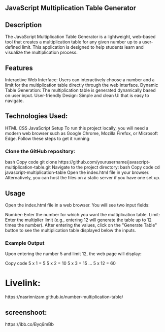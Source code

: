 <h2>JavaScript Multiplication Table Generator</h2>

<h2>Description</h2>

The JavaScript Multiplication Table Generator is a lightweight, web-based tool that creates a multiplication table for any given number up to a user-defined limit. This application is designed to help students learn and visualize the multiplication process.

<h2>Features</h2>
Interactive Web Interface: Users can interactively choose a number and a limit for the multiplication table directly through the web interface.
Dynamic Table Generation: The multiplication table is generated dynamically based on user input.
User-friendly Design: Simple and clean UI that is easy to navigate.

<h2>Technologies Used:</h2>
HTML
CSS
JavaScript
Setup
To run this project locally, you will need a modern web browser such as Google Chrome, Mozilla Firefox, or Microsoft Edge. Follow these steps to get it running:

<h3>Clone the GitHub repository:</h3>
bash
Copy code
git clone https://github.com/yourusername/javascript-multiplication-table.git
Navigate to the project directory:
bash
Copy code
cd javascript-multiplication-table
Open the index.html file in your browser.
Alternatively, you can host the files on a static server if you have one set up.

<h2>Usage</h2>
Open the index.html file in a web browser. You will see two input fields:

Number: Enter the number for which you want the multiplication table.
Limit: Enter the multiplier limit (e.g., entering 12 will generate the table up to 12 times the number).
After entering the values, click on the "Generate Table" button to see the multiplication table displayed below the inputs.

<h3>Example Output</h3>
Upon entering the number 5 and limit 12, the web page will display:

Copy code
  5 x 1 = 5
  5 x 2 = 10
  5 x 3 = 15
  ...
  5 x 12 = 60

  <h1>Livelink: </h1>  https://nasrinnizam.github.io/number-multiplication-table/

<h2> screenshoot:</h2> https://ibb.co/Byq6mBb

